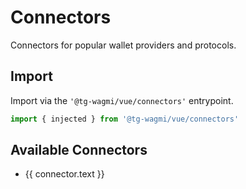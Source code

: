 <script setup>
import { getSidebar } from '../../.vitepress/sidebar'

const connectors = getSidebar()['/react']
  .find(x => x.text.includes('Configuration')).items
  .find(x => x.text.includes('Connectors')).items
  .sort((a, b) => a.text.localeCompare(b.text))
</script>

# Connectors

Connectors for popular wallet providers and protocols.

## Import

Import via the `'@tg-wagmi/vue/connectors'` entrypoint.

```ts
import { injected } from '@tg-wagmi/vue/connectors'
```

## Available Connectors

<ul>
  <li v-for="connector of connectors">
    <a :href="connector.link">{{ connector.text }}</a>
  </li>
</ul>
